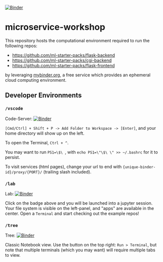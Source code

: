 [![Binder](https://mybinder.org/badge_logo.svg)](https://mybinder.org/v2/gh/ml-starter-packs/microservice-workshop/main?urlpath=vscode/)

# microservice-workshop

This repository hosts the computational environment required to run the following repos:
- https://github.com/ml-starter-packs/flask-backend
- https://github.com/ml-starter-packs/cgi-backend
- https://github.com/ml-starter-packs/flask-frontend

by leveraging [mybinder.org](https://mybinder.org), a free service which provides an ephemeral cloud computing environment.


## Developer Environments

### `/vscode`

Code-Server: [![Binder](https://mybinder.org/badge_logo.svg)](https://mybinder.org/v2/gh/ml-starter-packs/microservice-workshop/main?urlpath=vscode/)

`[Cmd/Ctrl] + Shift + P -> Add Folder to Workspace -> [Enter]`, and your home directory will show up on the left.

To open the Terminal, `Ctrl + ^`.

You may want to run `PS1=\$\ `, with `echo PS1=\"\$\ \" >> ~/.bashrc` for it to persist.

To visit services (html pages), change your url to end with `{unique-binder-id}/proxy/{PORT}/` (trailing slash included).


### `/lab`

Lab: [![Binder](https://mybinder.org/badge_logo.svg)](https://mybinder.org/v2/gh/ml-starter-packs/microservice-workshop/main?urlpath=lab)

Click on the badge above and you will be launched into a jupyter session.
Your file system is visible on the left-panel, and "apps" are available in the center.
Open a `Terminal` and start checking out the example repos!


### `/tree`

Tree: [![Binder](https://mybinder.org/badge_logo.svg)](https://mybinder.org/v2/gh/ml-starter-packs/microservice-workshop/main?urlpath=tree)

Classic Notebook view. Use the button on the top right: `Run > Terminal`, but note that multiple terminals (which you may want) will require multiple tabs to view.

